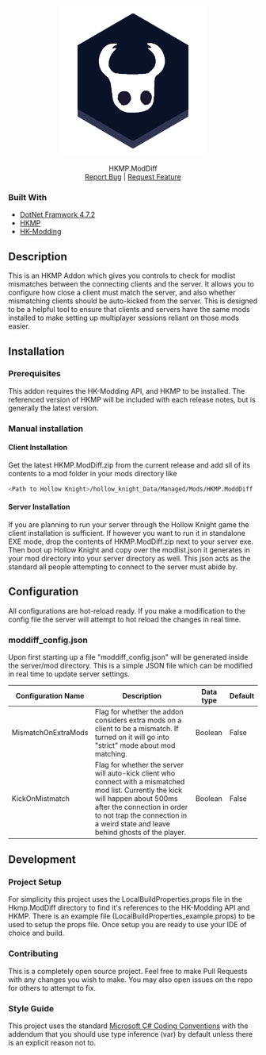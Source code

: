 <!-- PROJECT LOGO -->
<br />
<p align="center">
  <a href="https://github.com/BlindGarret/HKMP.ModDiff">
    <img src="images/logo.png" alt="Logo" width="300">
  </a>

  <p align="center">
    HKMP.ModDiff
    <br />
    <a href="https://github.com/BlindGarret/HKMP.ModDiff/issues">Report Bug</a> |
    <a href="https://github.com/BlindGarret/HKMP.ModDiff/issues">Request Feature</a>
  </p>
</p>

### Built With

* [DotNet Framwork 4.7.2](https://dotnet.microsoft.com/en-us/download/dotnet-framework/net472)
* [HKMP](https://github.com/Extremelyd1/HKMP)
* [HK-Modding](https://hk-modding.github.io/api/api/index.html)

## Description

This is an HKMP Addon which gives you controls to check for modlist mismatches between the connecting clients and the server. It allows you to configure how close a client must match the server, and also whether mismatching clients should be auto-kicked from the server. This is designed to be a helpful tool to ensure that clients and servers have the same mods installed to make setting up multiplayer sessions reliant on those mods easier.


## Installation

### Prerequisites

This addon requires the HK-Modding API, and HKMP to be installed. The referenced version of HKMP will be included with each release notes, but is generally the latest version.

### Manual installation

#### Client Installation

Get the latest HKMP.ModDiff.zip from the current release and add sll of its contents to a mod folder in your mods directory like
``` sh
<Path to Hollow Knight>/hollow_knight_Data/Managed/Mods/HKMP.ModdDiff
```

#### Server Installation

If you are planning to run your server through the Hollow Knight game the client installation is sufficient. If however you want to run it in standalone EXE mode, drop the contents of HKMP.ModDiff.zip next to your server exe. Then boot up Hollow Knight and copy over the modlist.json it generates in your mod directory into your server directory as well. This json acts as the standard all people attempting to connect to the server must abide by.


## Configuration
All configurations are hot-reload ready. If you make a modification to the config file the server will attempt to hot reload the changes in real time.

### moddiff_config.json

Upon first starting up a file "moddiff_config.json" will be generated inside the server/mod directory. This is a simple JSON file which can be modified in real time to update server settings.

| Configuration Name  | Description                                                                                                                                                                                                                                           | Data type | Default |
|---------------------|-------------------------------------------------------------------------------------------------------------------------------------------------------------------------------------------------------------------------------------------------------|-----------|---------|
| MismatchOnExtraMods | Flag for whether the addon considers extra mods on a client to be a mismatch. If turned on it will go into "strict" mode about mod matching.                                                                                                          | Boolean   | False   |
| KickOnMistmatch     | Flag for whether the server will auto-kick client who connect with a mismatched mod list. Currently the kick will happen about 500ms after the connection in order to not trap the connection in a weird state and leave behind ghosts of the player. | Boolean   | False   |

<!-- GETTING STARTED -->
## Development

### Project Setup

For simplicity this project uses the LocalBuildProperties.props file in the Hkmp.ModDiff directory to find it's references to the HK-Modding API and HKMP. There is an example file (LocalBuildProperties_example.props) to be used to setup the props file. Once setup you are ready to use your IDE of choice and build.

### Contributing

This is a completely open source project. Feel free to make Pull Requests with any changes you wish to make. You may also open issues on the repo for others to attempt to fix.

### Style Guide

This project uses the standard [Microsoft C# Coding Conventions](https://docs.microsoft.com/en-us/dotnet/csharp/fundamentals/coding-style/coding-conventions) with the addendum that you should use type inference (var) by default unless there is an explicit reason not to.  
